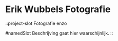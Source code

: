 # Erik Wubbels Fotografie
::project-slot
Fotografie enzo

#namedSlot
Beschrijving gaat hier waarschijnlijk.
::
